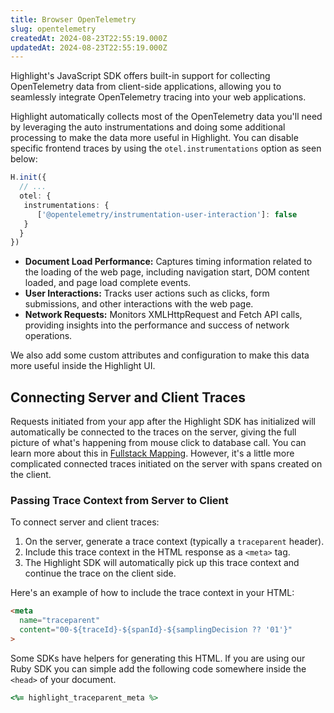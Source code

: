 ```yaml
---
title: Browser OpenTelemetry
slug: opentelemetry
createdAt: 2024-08-23T22:55:19.000Z
updatedAt: 2024-08-23T22:55:19.000Z
---
```


Highlight's JavaScript SDK offers built-in support for collecting OpenTelemetry data from client-side applications, allowing you to seamlessly integrate OpenTelemetry tracing into your web applications.

Highlight automatically collects most of the OpenTelemetry data you'll need by leveraging the auto instrumentations and doing some additional processing to make the data more useful in Highlight. You can disable specific frontend traces by using the `otel.instrumentations` option as seen below:

```ts
H.init({
  // ...
  otel: {
   instrumentations: {
      ['@opentelemetry/instrumentation-user-interaction']: false
   }
  }
})
```

* **Document Load Performance:** Captures timing information related to the loading of the web page, including navigation start, DOM content loaded, and page load complete events.
* **User Interactions:** Tracks user actions such as clicks, form submissions, and other interactions with the web page.
* **Network Requests:** Monitors XMLHttpRequest and Fetch API calls, providing insights into the performance and success of network operations.

We also add some custom attributes and configuration to make this data more useful inside the Highlight UI.

## Connecting Server and Client Traces

Requests initiated from your app after the Highlight SDK has initialized will automatically be connected to the traces on the server, giving the full picture of what's happening from mouse click to database call. You can learn more about this in [Fullstack Mapping](https://www.highlight.io/docs/getting-started/frontend-backend-mapping). However, it's a little more complicated connected traces initiated on the server with spans created on the client.

### Passing Trace Context from Server to Client

To connect server and client traces:

1. On the server, generate a trace context (typically a `traceparent` header).
2. Include this trace context in the HTML response as a `<meta>` tag.
3. The Highlight SDK will automatically pick up this trace context and continue the trace on the client side.

Here's an example of how to include the trace context in your HTML:

```html
<meta
  name="traceparent"
  content="00-${traceId}-${spanId}-${samplingDecision ?? '01'}"
>
```

Some SDKs have helpers for generating this HTML. If you are using our Ruby SDK you can simple add the following code somewhere inside the `<head>` of your document.

```rb
<%= highlight_traceparent_meta %>
```
